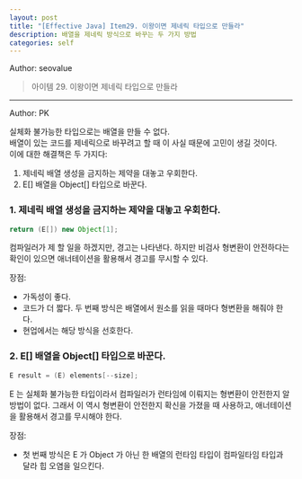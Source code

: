 ```yaml
---
layout: post
title: "[Effective Java] Item29. 이왕이면 제네릭 타입으로 만들라"
description: 배열을 제네릭 방식으로 바꾸는 두 가지 방법
categories: self
---
```


Author: seovalue

> 아이템 29. 이왕이면 제네릭 타입으로 만들라

-----

Author: PK

실체화 불가능한 타입으로는 배열을 만들 수 없다.<br>
배열이 있는 코드를 제네릭으로 바꾸려고 할 때 이 사실 때문에 고민이 생길 것이다.<br>
이에 대한 해결책은 두 가지다:
1. 제네릭 배열 생성을 금지하는 제약을 대놓고 우회한다.
2. E[] 배열을 Object[] 타입으로 바꾼다.

### 1. 제네릭 배열 생성을 금지하는 제약을 대놓고 우회한다.
```java
return (E[]) new Object[1];
```
컴파일러가 제 할 일을 하겠지만, 경고는 나타낸다. 하지만 비검사 형변환이 안전하다는 확인이 있으면
애너테이션을 활용해서 경고를 무시할 수 있다.<br>

장점:
* 가독성이 좋다.
* 코드가 더 짧다. 두 번째 방식은 배열에서 원소를 읽을 때마다 형변환을 해줘야 한다.
* 현업에서는 해당 방식을 선호한다.

### 2. E[] 배열을 Object[] 타입으로 바꾼다.
```java
E result = (E) elements[--size];
```
E 는 실체화 불가능한 타입이라서 컴파일러가 런타임에 이뤄지는 형변환이 안전한지 알 방법이 없다.
그래서 이 역시 형변환이 안전한지 확신을 가졌을 때 사용하고, 애너테이션을 활용해서 경고를 무시해야 한다.

장점:
* 첫 번째 방식은 E 가 Object 가 아닌 한 배열의 런타임 타입이 컴파일타임 타입과 달라 힙 오염을 일으킨다.
